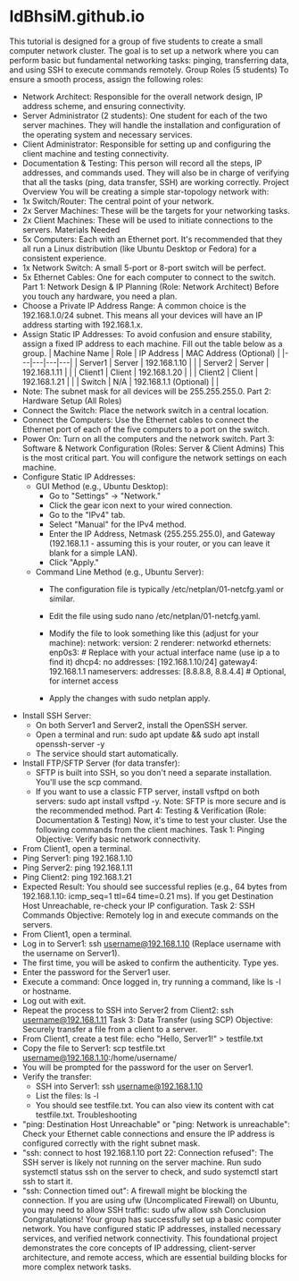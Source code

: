 # IdBhsiM.github.io

This tutorial is designed for a group of five students to create a small computer network cluster. The goal is to set up a network where you can perform basic but fundamental networking tasks: pinging, transferring data, and using SSH to execute commands remotely.
Group Roles (5 students)
To ensure a smooth process, assign the following roles:
 * Network Architect: Responsible for the overall network design, IP address scheme, and ensuring connectivity.
 * Server Administrator (2 students): One student for each of the two server machines. They will handle the installation and configuration of the operating system and necessary services.
 * Client Administrator: Responsible for setting up and configuring the client machine and testing connectivity.
 * Documentation & Testing: This person will record all the steps, IP addresses, and commands used. They will also be in charge of verifying that all the tasks (ping, data transfer, SSH) are working correctly.
Project Overview
You will be creating a simple star-topology network with:
 * 1x Switch/Router: The central point of your network.
 * 2x Server Machines: These will be the targets for your networking tasks.
 * 2x Client Machines: These will be used to initiate connections to the servers.
Materials Needed
 * 5x Computers: Each with an Ethernet port. It's recommended that they all run a Linux distribution (like Ubuntu Desktop or Fedora) for a consistent experience.
 * 1x Network Switch: A small 5-port or 8-port switch will be perfect.
 * 5x Ethernet Cables: One for each computer to connect to the switch.
Part 1: Network Design & IP Planning (Role: Network Architect)
Before you touch any hardware, you need a plan.
 * Choose a Private IP Address Range: A common choice is the 192.168.1.0/24 subnet. This means all your devices will have an IP address starting with 192.168.1.x.
 * Assign Static IP Addresses: To avoid confusion and ensure stability, assign a fixed IP address to each machine. Fill out the table below as a group.
| Machine Name | Role | IP Address | MAC Address (Optional) |
|---|---|---|---|
| Server1 | Server | 192.168.1.10 |  |
| Server2 | Server | 192.168.1.11 |  |
| Client1 | Client | 192.168.1.20 |  |
| Client2 | Client | 192.168.1.21 |  |
| Switch | N/A | 192.168.1.1 (Optional) |  |
 * Note: The subnet mask for all devices will be 255.255.255.0.
Part 2: Hardware Setup (All Roles)
 * Connect the Switch: Place the network switch in a central location.
 * Connect the Computers: Use the Ethernet cables to connect the Ethernet port of each of the five computers to a port on the switch.
 * Power On: Turn on all the computers and the network switch.
Part 3: Software & Network Configuration (Roles: Server & Client Admins)
This is the most critical part. You will configure the network settings on each machine.
 * Configure Static IP Addresses:
   * GUI Method (e.g., Ubuntu Desktop):
     * Go to "Settings" -> "Network."
     * Click the gear icon next to your wired connection.
     * Go to the "IPv4" tab.
     * Select "Manual" for the IPv4 method.
     * Enter the IP Address, Netmask (255.255.255.0), and Gateway (192.168.1.1 - assuming this is your router, or you can leave it blank for a simple LAN).
     * Click "Apply."
   * Command Line Method (e.g., Ubuntu Server):
     * The configuration file is typically /etc/netplan/01-netcfg.yaml or similar.
     * Edit the file using sudo nano /etc/netplan/01-netcfg.yaml.
     * Modify the file to look something like this (adjust for your machine):
       network:
  version: 2
  renderer: networkd
  ethernets:
    enp0s3:  # Replace with your actual interface name (use ip a to find it)
      dhcp4: no
      addresses: [192.168.1.10/24]
      gateway4: 192.168.1.1
      nameservers:
        addresses: [8.8.8.8, 8.8.4.4] # Optional, for internet access

     * Apply the changes with sudo netplan apply.
 * Install SSH Server:
   * On both Server1 and Server2, install the OpenSSH server.
   * Open a terminal and run: sudo apt update && sudo apt install openssh-server -y
   * The service should start automatically.
 * Install FTP/SFTP Server (for data transfer):
   * SFTP is built into SSH, so you don't need a separate installation. You'll use the scp command.
   * If you want to use a classic FTP server, install vsftpd on both servers: sudo apt install vsftpd -y. Note: SFTP is more secure and is the recommended method.
Part 4: Testing & Verification (Role: Documentation & Testing)
Now, it's time to test your cluster. Use the following commands from the client machines.
Task 1: Pinging
Objective: Verify basic network connectivity.
 * From Client1, open a terminal.
 * Ping Server1: ping 192.168.1.10
 * Ping Server2: ping 192.168.1.11
 * Ping Client2: ping 192.168.1.21
 * Expected Result: You should see successful replies (e.g., 64 bytes from 192.168.1.10: icmp_seq=1 ttl=64 time=0.21 ms). If you get Destination Host Unreachable, re-check your IP configuration.
Task 2: SSH Commands
Objective: Remotely log in and execute commands on the servers.
 * From Client1, open a terminal.
 * Log in to Server1: ssh username@192.168.1.10 (Replace username with the username on Server1).
 * The first time, you will be asked to confirm the authenticity. Type yes.
 * Enter the password for the Server1 user.
 * Execute a command: Once logged in, try running a command, like ls -l or hostname.
 * Log out with exit.
 * Repeat the process to SSH into Server2 from Client2: ssh username@192.168.1.11
Task 3: Data Transfer (using SCP)
Objective: Securely transfer a file from a client to a server.
 * From Client1, create a test file: echo "Hello, Server1!" > testfile.txt
 * Copy the file to Server1:
   scp testfile.txt username@192.168.1.10:/home/username/
 * You will be prompted for the password for the user on Server1.
 * Verify the transfer:
   * SSH into Server1: ssh username@192.168.1.10
   * List the files: ls -l
   * You should see testfile.txt. You can also view its content with cat testfile.txt.
Troubleshooting
 * "ping: Destination Host Unreachable" or "ping: Network is unreachable": Check your Ethernet cable connections and ensure the IP address is configured correctly with the right subnet mask.
 * "ssh: connect to host 192.168.1.10 port 22: Connection refused": The SSH server is likely not running on the server machine. Run sudo systemctl status ssh on the server to check, and sudo systemctl start ssh to start it.
 * "ssh: Connection timed out": A firewall might be blocking the connection. If you are using ufw (Uncomplicated Firewall) on Ubuntu, you may need to allow SSH traffic: sudo ufw allow ssh
Conclusion
Congratulations! Your group has successfully set up a basic computer network. You have configured static IP addresses, installed necessary services, and verified network connectivity. This foundational project demonstrates the core concepts of IP addressing, client-server architecture, and remote access, which are essential building blocks for more complex network tasks.
